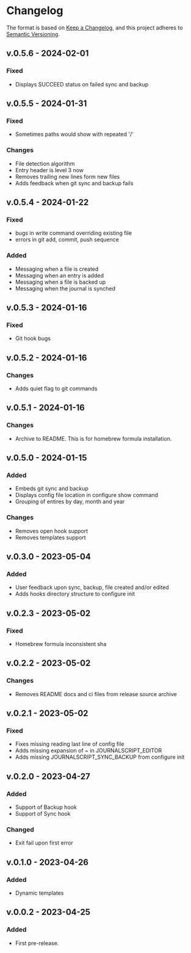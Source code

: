 # Changelog

The format is based on [Keep a Changelog](https://keepachangelog.com/en/1.0.0/),
and this project adheres to [Semantic Versioning](https://semver.org/spec/v2.0.0.html).

## v.0.5.6 - 2024-02-01

### Fixed

- Displays SUCCEED status on failed sync and backup

## v.0.5.5 - 2024-01-31

### Fixed

- Sometimes paths would show with repeated '/'

### Changes

- File detection algorithm
- Entry header is level 3 now
- Removes trailing new lines form new files
- Adds feedback when git sync and backup fails

## v.0.5.4 - 2024-01-22

### Fixed

- bugs in write command overriding existing file
- errors in git add, commit, push sequence

### Added

- Messaging when a file is created
- Messaging when an entry is added
- Messaging when a file is backed up
- Messaging when the journal is synched

## v.0.5.3 - 2024-01-16

### Fixed

- Git hook bugs

## v.0.5.2 - 2024-01-16

### Changes

- Adds quiet flag to git commands

## v.0.5.1 - 2024-01-16

### Changes

- Archive to README. This is for homebrew formula installation.

## v.0.5.0 - 2024-01-15

### Added

- Embeds git sync and backup
- Displays config file location in configure show command
- Grouping of entires by day, month and year

### Changes

- Removes open hook support
- Removes templates support

## v.0.3.0 - 2023-05-04

### Added

- User feedback upon sync, backup, file created and/or edited
- Adds hooks directory structure to configure init

## v.0.2.3 - 2023-05-02

### Fixed

- Homebrew formula inconsistent sha

## v.0.2.2 - 2023-05-02

### Changes

- Removes README docs and ci files from release source archive

## v.0.2.1 - 2023-05-02

### Fixed

- Fixes missing reading last line of config file
- Adds missing expansion of ~ in JOURNALSCRIPT_EDITOR
- Adds missing JOURNALSCRIPT_SYNC_BACKUP from configure init

## v.0.2.0 - 2023-04-27

### Added

- Support of Backup hook
- Support of Sync hook

### Changed

- Exit fail upon first error

## v.0.1.0 - 2023-04-26

### Added

- Dynamic templates

## v.0.0.2 - 2023-04-25

### Added

- First pre-release.
